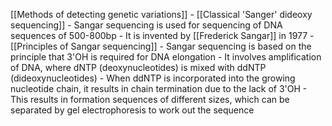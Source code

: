 [[Methods of detecting genetic variations]]
		- [[Classical 'Sanger' dideoxy sequencing]]
				- Sangar sequencing is used for sequencing of DNA sequences of 500-800bp
				- It is invented by [[Frederick Sangar]] in 1977
				- [[Principles of Sangar sequencing]]
					- Sangar sequencing is based on the principle that 3'OH is required for DNA elongation
					- It involves amplification of DNA, where dNTP (deoxynucleotides) is mixed with ddNTP (dideoxynucleotides)
					- When ddNTP is incorporated into the growing nucleotide chain, it results in chain termination due to the lack of 3'OH
					- This results in formation sequences of different sizes, which can be separated by gel electrophoresis to work out the sequence
